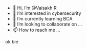 - 👋 Hi, I’m @Vaisakh R
- 👀 I’m interested in cybersecurity
- 🌱 I’m currently learning BCA
- 💞️ I’m looking to collaborate on ...
- 📫 How to reach me ...

<!---
Vaisakhr1/Vaisakhr1 is a ✨ special ✨ repository because its `README.md` (this file) appears on your GitHub profile.
You can click the Preview link to take a look at your changes.
--->
ok bie